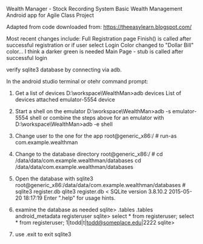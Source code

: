 Wealth Manager - Stock Recording System
Basic Wealth Management Android app for Agile Class Project

Adapted from code downloaded from:
https://theeasylearn.blogspot.com/

Most recent changes include:
	Full Registration page
	Finish() is called after successful registration or if user select Login
	Color changed to "Dollar Bill" color... I think a darker green is needed
	Main Page - stub is called after successful login
	
	
verify sqlite3 database by connecting via adb.

In the android studio terminal or otehr command prompt:
1. Get a list of devices
	D:\workspace\WealthMan>adb devices
	List of devices attached
	emulator-5554   device

2. Start a shell on the emulator
	D:\workspace\WealthMan>adb -s emulator-5554 shell
	or combine the steps above for an emulator with
	D:\workspace\WealthMan>adb -e shell

3. Change user to the one for the app
	root@generic_x86:/ # run-as com.example.wealthman
	
4. Change to the database directory
	root@generic_x86:/ # cd /data/data/com.example.wealthman/databases
	cd /data/data/com.example.wealthman/databases
	
4. Open the database with sqlite3
	root@generic_x86:/data/data/com.example.wealthman/databases # sqlite3 register.db
	qlite3 register.db                                                            <
	SQLite version 3.8.10.2 2015-05-20 18:17:19
	Enter ".help" for usage hints.
	
5. examine the database as needed
	sqlite> .tables
	.tables
	android_metadata  registeruser
	sqlite> select * from registeruser;
	select * from registeruser;
	1|todd|t|todd@someplace.edu|2222
	sqlite>
	
6. use .exit to exit sqlite3
